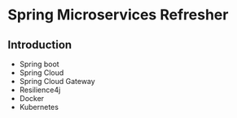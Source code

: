 # Spring Microservices Refresher

## Introduction
- Spring boot
- Spring Cloud
- Spring Cloud Gateway
- Resilience4j
- Docker
- Kubernetes
